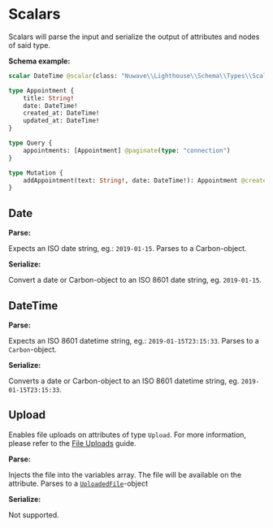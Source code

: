 # Scalars
Scalars will parse the input and serialize the output of attributes and nodes of said type.

**Schema example:**
```graphql
scalar DateTime @scalar(class: "Nuwave\\Lighthouse\\Schema\\Types\\Scalars\\DateTime")

type Appointment {
    title: String!
    date: DateTime!
    created_at: DateTime!
    updated_at: DateTime!
}

type Query {
    appointments: [Appointment] @paginate(type: "connection")
}

type Mutation {
    addAppointment(text: String!, date: DateTime!): Appointment @create
}

```

## Date
**Parse:**

Expects an ISO date string, eg.: `2019-01-15`. Parses to a Carbon-object.

**Serialize:**

Convert a date or Carbon-object to an ISO 8601 date string, eg. `2019-01-15`.

## DateTime

**Parse:**

Expects an ISO 8601 datetime string, eg.: `2019-01-15T23:15:33`. Parses to a `Carbon`-object.

**Serialize:**

Converts a date or Carbon-object to an ISO 8601 datetime string, eg. `2019-01-15T23:15:33`.

## Upload
Enables file uploads on attributes of type `Upload`.
For more information, please refer to the [File Uploads](../guides/file-uploads.md) guide.

**Parse:**

Injects the file into the variables array. The file will be available on the attribute.
Parses to a [`UploadedFile`](https://laravel.com/api/5.6/Illuminate/Http/UploadedFile.html)-object

**Serialize:**

Not supported.